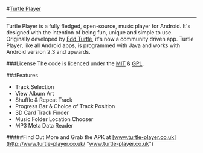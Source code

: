 #[Turtle Player](http://www.turtle-player.co.uk/ "Turtle Player")
* * *

Turtle Player is a fully fledged, open-source, music player for Android. It's designed with the intention of being fun, unique and simple to use. Originally developed by [Edd Turtle](http://www.eddturtle.co.uk), it's now a community driven app. Turtle Player, like all Android apps, is programmed with Java and works with Android version 2.3 and upwards. 
  
###License
The code is licenced under the [MIT](http://www.opensource.org/licenses/mit-license.php "MIT License") & [GPL](http://www.gnu.org/copyleft/gpl.html "General Public License").

###Features
+	Track Selection
+	View Album Art
+	Shuffle & Repeat Track
+	Progress Bar & Choice of Track Position
+	SD Card Track Finder
+	Music Folder Location Chooser
+	MP3 Meta Data Reader

#####Find Out More and Grab the APK at [www.turtle-player.co.uk](http://www.turtle-player.co.uk/ "www.turtle-player.co.uk")  